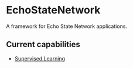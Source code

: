 # EchoStateNetwork
A framework for Echo State Network applications.

## Current capabilities

- [Supervised Learning](https://quantumyilmaz.github.io/MTFS21/Examples/RC_SP/LOB/RC_SP_LOB.html)
